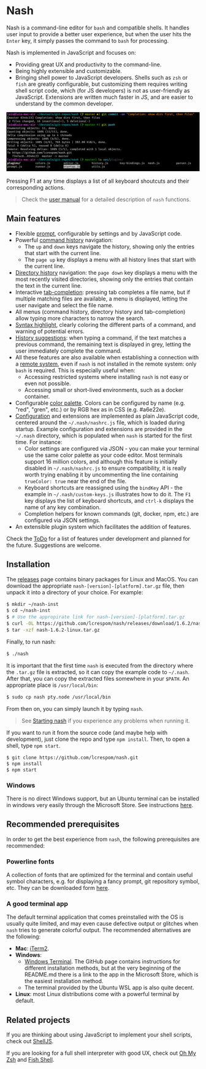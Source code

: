 # Nash
Nash is a command-line editor for `bash` and compatible shells. It handles user input to provide a better user experience, but when the user hits the `Enter` key, it simply passes the command to `bash` for processing.

Nash is implemented in JavaScript and focuses on:
- Providing great UX and productivity to the command-line.
- Being highly extensible and customizable.
- Bringing shell power to JavaScript developers. Shells such as `zsh` or `fish` are greatly configurable,
	but customizing them requires writing shell script code, which (for JS developers) is not as user-friendly
	as JavaScript. Extensions are written much faster in JS, and are easier to understand by the
	common developer.

![alt text](docs/nash.png)

Pressing F1 at any time displays a list of all keyboard shoutcuts and their corresponding actions.

> Check the [user manual](docs/manual.md) for a detailed description of `nash` functions.

## Main features
- Flexible [prompt](docs/manual.md#prompt), configurable by settings and by JavaScript code.
- Powerful [command history](docs/manual.md#history-menu) navigation:
	- The `up` and `down` keys navigate the history, showing only the entries
	that start with the current line.
	- The `page up` key displays a menu with all history lines that start with the current line.
- [Directory history](docs/manual.md#history-menu) navigation: the `page down` key displays
	a menu with the most recently visited directories, showing only the entries that contain the
	text in the current line.
- Interactive [tab-completion](docs/manual.md#tab-completion): pressing tab completes a file name,
	but if multiple matching files are available, a menu is displayed, letting the user navigate
	and select the file name.
- All menus (command history, directory history and tab-completion) allow typing more characters
	to narrow the search.
- [Syntax highlight](docs/manual.md#syntax-highlight), clearly coloring the different parts of a command,
	and warning of potential errors.
- [History suggestions](docs/manual.md#suggestions): when typing a command, if the text matches
	a previous command, the remaining text is displayed in grey, letting the user immediately complete
	the command.
- All these features are also available when establishing a connection with a
	[remote system](docs/manual.md#support-for-remote-connections), even if `nash` is not installed
	in the remote system: only `bash` is required. This is especially useful when:
	- Accessing restricted systems where installing `nash` is not easy or even not possible.
	- Accessing small or short-lived environments, such as a docker container.
- Configurable [color palette](docs/manual.md#configuring-colors). Colors can be configured by
	name (e.g. "red", "gren", etc.) or by RGB hex as in CSS (e.g. #a6e22e).
- [Configuration](manual.md#configuration) and extensions are implemented as plain JavaScript code,
	centered around the `~/.nash/nashrc.js` file, which is loaded during startup. Example
	configuration and extensions are provided in the `~/.nash` directory, which is populated when
	`nash` is started for the first time. For instance:
	- Color settings are configured via JSON - you can make your terminal use the same color palette
		as your code editor. Most terminals support 16 million colors, and although this feature is
		initially disabled in `~/.nash/nashrc.js` to ensure compatibility, it is really worth trying
		enabling it by uncommenting the line containing `trueColor: true` near the end of the file.
	- Keyboard shortcuts are reassigned using the `bindKey` API - the example in `~/.nash/custom-keys.js`
		illustrates how to do it. The `F1` key displays the list of keyboard shortcuts, and `ctrl-k`
		displays the name of any key combination.
	- Completion helpers for known commands (git, docker, npm, etc.) are configured via JSON settings.
- An extensible plugin system which facilitates the addition of features.

Check the [ToDo](docs/TODO.md) for a list of features under development and planned for the future. Suggestions are welcome.


## Installation
The [releases](https://github.com/lcrespom/nash/releases) page contains binary packages for Linux and MacOS.
You can download the appropriate `nash-[version]-[platform].tar.gz` file, then unpack it into a directory of your
choice. For example:
```bash
$ mkdir ~/nash-inst
$ cd ~/nash-inst
$ # Use the appropirate link for nash-[version]-[platform].tar.gz
$ curl -OL https://github.com/lcrespom/nash/releases/download/1.6.2/nash-1.6.2-linux.tar.gz
$ tar -xzf nash-1.6.2-linux.tar.gz
```
Finally, to run nash:
```bash
$ ./nash
```
It is important that the first time `nash` is executed from the directory where the `.tar.gz` file is
extracted, so it can copy the example code to `~/.nash`. After that, you can copy the extracted files
somewhere in your `$PATH`. An appropriate place is `/usr/local/bin`:
```bash
$ sudo cp nash pty.node /usr/local/bin
```
From then on, you can simply launch it by typing `nash`.

> See [Starting nash](docs/manual.md#starting-nash) if you experience any problems when running it.

If you want to run it from the source code (and maybe help with development), just clone the repo and type `npm install`. Then, to open a shell, type `npm start`.
```
$ git clone https://github.com/lcrespom/nash.git
$ npm install
$ npm start
```

### Windows
There is no direct Windows support, but an Ubuntu terminal can be installed in windows very easily through the Microsoft Store. See instructions [here](https://tutorials.ubuntu.com/tutorial/tutorial-ubuntu-on-windows).

## Recommended prerequisites
In order to get the best experience from `nash`, the following prerequisites are recommended:

### Powerline fonts
A collection of fonts that are optimized for the terminal and contain useful symbol characters,
e.g. for displaying a fancy prompt, git repository symbol, etc.
They can be downloaded form [here](https://github.com/powerline/fonts).

### A good terminal app
The default terminal application that comes preinstalled with the OS is usually quite limited, and may
even cause defective output or glitches when `nash` tries to generate colorful output. The recommended
alternatives are the following:
- **Mac**: [iTerm2](https://iterm2.com/).
- **Windows**:
	- [Windows Terminal](https://github.com/Microsoft/Terminal). The GitHub page contains
	instructions for different installation methods, but at the very beginning of the README.md there
	is a link to the app in the Microsoft Store, which is the easiest installation method.
	- The terminal provided by the Ubuntu WSL app is also quite decent.
- **Linux**: most Linux distributions come with a powerful terminal by default.

## Related projects
If you are thinking about using JavaScript to implement your shell scripts, check out [ShellJS](https://github.com/shelljs/shelljs).

If you are looking for a full shell interpreter with good UX, check out [Oh My Zsh](https://github.com/ohmyzsh/ohmyzsh) and [Fish Shell](https://fishshell.com/).

